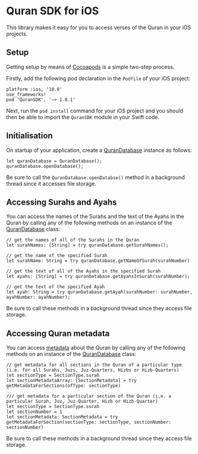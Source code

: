 # Quran SDK for iOS

This library makes it easy for you to access verses of the Quran in your iOS projects.

## Setup

Getting setup by means of [Cocoapods](https://cocoapods.org/) is a simple two-step process.

Firstly, add the following pod declaration in the `Podfile` of your iOS project:

    platform :ios, '10.0'
    use_frameworks!
    pod 'QuranSDK', '~> 1.0.1'

Next, run the `pod install` command for your iOS project and you should then be able to import the `QuranSDK` module in your Swift code.

## Initialisation

On startup of your application, create a [QuranDatabase](QuranSDK/Database/QuranDatabase.swift) instance as follows:

    let quranDatabase = QuranDatabase();
    quranDatabase.openDatabase();

Be sure to call the `QuranDatabase.openDatabse()` method in a background thread since it accesses file storage.

## Accessing Surahs and Ayahs

You can access the names of the Surahs and the text of the Ayahs in the Quran by calling any of the following methods on an instance of the [QuranDatabase](QuranSDK/Database/QuranDatabase.swift) class:

    // get the names of all of the Surahs in the Quran
    let surahNames: [String] = try quranDatabase.getSurahNames();
    
    // get the name of the specified Surah
    let surahName: String = try quranDatabase.getNameOfSurah(surahNumber)
    
    // get the text of all of the Ayahs in the specified Surah
    let ayahs: [String] = try quranDatabase.getAyahsInSurah(surahNumber);
    
    // get the text of the specified Ayah
    let ayah: String = try quranDatabase.getAyah(surahNumber: surahNumber, ayahNumber: ayahNumber);

Be sure to call these methods in a background thread since they access file storage.

## Accessing Quran metadata

You can access [metadata](QuranSDK/Models/SectionMetadata.swift) about the Quran by calling any of the following methods on an instance of the [QuranDatabase](QuranSDK/Database/QuranDatabase.swift) class:

    // get metadata for all sections in the Quran of a particular type (i.e. for all Surahs, Juzs, Juz-Quarters, Hizbs or Hizb-Quarters)
    let sectionType = SectionType.surah
    let sectionMetadataArray: [SectionMetadata] = try getMetadataForSections(ofType: sectionType)

    /// get metadata for a particular section of the Quran (i.e. a particular Surah, Juz, Juz-Quarter, Hizb or Hizb-Quarter)
    let sectionType = SectionType.surah
    let sectionNumber = 1
    let sectionMetadata: SectionMetadata = try getMetadataForSection(sectionType: sectionType, sectionNumber: sectionNumber)

Be sure to call these methods in a background thread since they access file storage.
